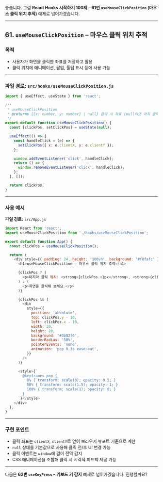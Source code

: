 좋습니다.
그럼 **React Hooks 시작하기 100제 – 61번 `useMouseClickPosition` (마우스 클릭 위치 추적)** 예제로 넘어가겠습니다.

---

## 61. `useMouseClickPosition` – 마우스 클릭 위치 추적

### 목적

* 사용자가 화면을 클릭한 좌표를 저장하고 활용
* 클릭 위치에 애니메이션, 팝업, 툴팁 표시 등에 사용 가능

---

### 파일 경로: `src/hooks/useMouseClickPosition.js`

```javascript
import { useEffect, useState } from 'react';

/**
 * useMouseClickPosition
 * @returns {{x: number, y: number} | null} 클릭 시 좌표 (null이면 아직 클릭 없음)
 */
export default function useMouseClickPosition() {
  const [clickPos, setClickPos] = useState(null);

  useEffect(() => {
    const handleClick = (e) => {
      setClickPos({ x: e.clientX, y: e.clientY });
    };

    window.addEventListener('click', handleClick);
    return () => {
      window.removeEventListener('click', handleClick);
    };
  }, []);

  return clickPos;
}
```

---

### 사용 예시

**파일 경로:** `src/App.js`

```javascript
import React from 'react';
import useMouseClickPosition from './hooks/useMouseClickPosition';

export default function App() {
  const clickPos = useMouseClickPosition();

  return (
    <div style={{ padding: 24, height: '100vh', background: '#f8fafc' }}>
      <h1>useMouseClickPosition – 마우스 클릭 위치 추적</h1>

      {clickPos ? (
        <p>마지막 클릭 위치: <strong>{clickPos.x}px</strong>, <strong>{clickPos.y}px</strong></p>
      ) : (
        <p>화면을 클릭해 보세요.</p>
      )}

      {clickPos && (
        <div
          style={{
            position: 'absolute',
            top: clickPos.y - 10,
            left: clickPos.x - 10,
            width: 20,
            height: 20,
            background: '#3b82f6',
            borderRadius: '50%',
            pointerEvents: 'none',
            animation: 'pop 0.3s ease-out',
          }}
        />
      )}

      <style>{`
        @keyframes pop {
          0% { transform: scale(0); opacity: 0.5; }
          50% { transform: scale(1.5); opacity: 1; }
          100% { transform: scale(1); opacity: 0; }
        }
      `}</style>
    </div>
  );
}
```

---

### 구현 포인트

* 클릭 좌표는 `clientX`, `clientY`로 얻어 브라우저 뷰포트 기준으로 계산
* `null` 상태를 기본값으로 사용해 클릭 전/후 UI 변경 가능
* 클릭 이벤트는 `window`에 걸어 전역 감지
* CSS 애니메이션을 조합해 클릭 시 시각적 피드백 제공 가능

---

다음은 **62번 `useKeyPress` – 키보드 키 감지** 예제로 넘어가겠습니다.
진행할까요?
